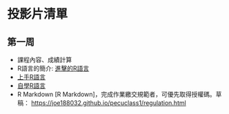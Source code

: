 # 投影片清單

## 第一周

- 課程內容、成績計算
- R語言的簡介: [進擊的R語言](1st.week/Introduction-of-R.html)
- [上手R語言](1st.week/hands-on-R.html)
- [自學R語言](1st.week/self-learning-R.html)
- R Markdown [R Markdown]，完成作業繳交規範者，可優先取得授權碼。草稿： https://joe188032.github.io/pecuclass1/regulation.html 
